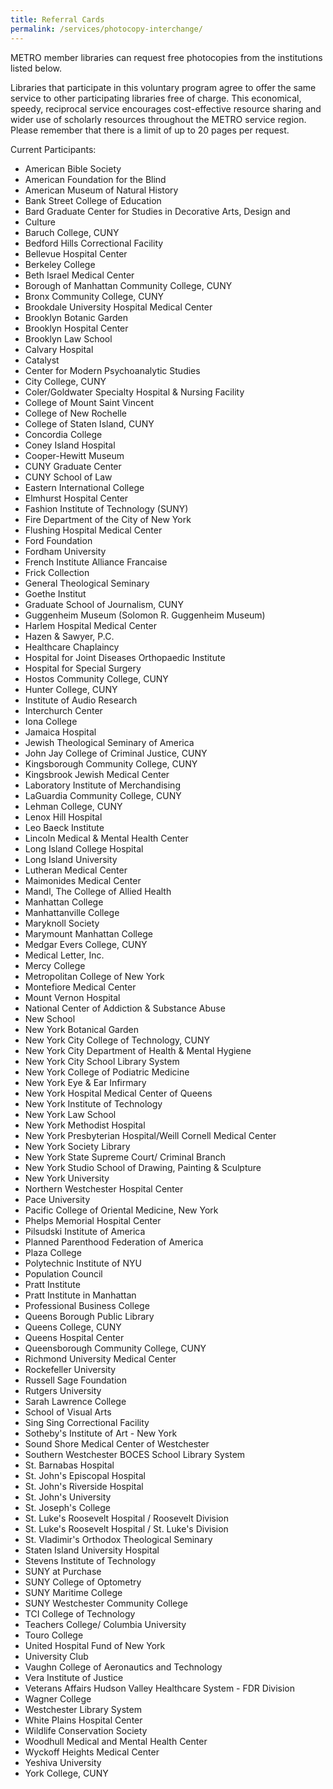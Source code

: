 ```yaml
---
title: Referral Cards
permalink: /services/photocopy-interchange/
---
```


METRO member libraries can request free photocopies from the institutions listed below.

Libraries that participate in this voluntary program agree to offer the same service to other participating libraries free of charge. This economical, speedy, reciprocal service encourages cost-effective resource sharing and wider use of scholarly resources throughout the METRO service region. Please remember that there is a limit of up to 20 pages per request.

Current Participants:

* American Bible Society
* American Foundation for the Blind
* American Museum of Natural History
* Bank Street College of Education
* Bard Graduate Center for Studies in Decorative Arts, Design and
* Culture
* Baruch College, CUNY
* Bedford Hills Correctional Facility
* Bellevue Hospital Center
* Berkeley College
* Beth Israel Medical Center
* Borough of Manhattan Community College, CUNY
* Bronx Community College, CUNY
* Brookdale University Hospital Medical Center
* Brooklyn Botanic Garden
* Brooklyn Hospital Center
* Brooklyn Law School
* Calvary Hospital
* Catalyst
* Center for Modern Psychoanalytic Studies
* City College, CUNY
* Coler/Goldwater Specialty Hospital & Nursing Facility
* College of Mount Saint Vincent
* College of New Rochelle
* College of Staten Island, CUNY
* Concordia College
* Coney Island Hospital
* Cooper-Hewitt Museum
* CUNY Graduate Center
* CUNY School of Law
* Eastern International College
* Elmhurst Hospital Center
* Fashion Institute of Technology (SUNY)
* Fire Department of the City of New York
* Flushing Hospital Medical Center
* Ford Foundation
* Fordham University
* French Institute  Alliance Francaise
* Frick Collection
* General Theological Seminary
* Goethe Institut
* Graduate School of Journalism, CUNY
* Guggenheim Museum (Solomon R. Guggenheim Museum)
* Harlem Hospital Medical Center
* Hazen & Sawyer, P.C.
* Healthcare Chaplaincy
* Hospital for Joint Diseases Orthopaedic Institute
* Hospital for Special Surgery
* Hostos Community College, CUNY
* Hunter College, CUNY
* Institute of Audio Research
* Interchurch Center
* Iona College
* Jamaica Hospital
* Jewish Theological Seminary of America
* John Jay College of Criminal Justice, CUNY
* Kingsborough Community College, CUNY
* Kingsbrook Jewish Medical Center
* Laboratory Institute of Merchandising
* LaGuardia Community College, CUNY
* Lehman College, CUNY
* Lenox Hill Hospital
* Leo Baeck Institute
* Lincoln Medical & Mental Health Center
* Long Island College Hospital
* Long Island University
* Lutheran Medical Center
* Maimonides Medical Center
* Mandl, The College of Allied Health
* Manhattan College
* Manhattanville College
* Maryknoll Society
* Marymount Manhattan College
* Medgar Evers College, CUNY
* Medical Letter, Inc.
* Mercy College
* Metropolitan College of New York
* Montefiore Medical Center
* Mount Vernon Hospital
* National Center of Addiction & Substance Abuse
* New School
* New York Botanical Garden
* New York City College of Technology, CUNY
* New York City Department of Health & Mental Hygiene
* New York City School Library System
* New York College of Podiatric Medicine
* New York Eye & Ear Infirmary
* New York Hospital Medical Center of Queens
* New York Institute of Technology
* New York Law School
* New York Methodist Hospital
* New York Presbyterian Hospital/Weill Cornell Medical Center
* New York Society Library
* New York State Supreme Court/ Criminal Branch
* New York Studio School of Drawing, Painting & Sculpture
* New York University
* Northern Westchester Hospital Center
* Pace University
* Pacific College of Oriental Medicine, New York
* Phelps Memorial Hospital Center
* Pilsudski Institute of America
* Planned Parenthood Federation of America
* Plaza College
* Polytechnic Institute of NYU
* Population Council
* Pratt Institute
* Pratt Institute in Manhattan
* Professional Business College
* Queens Borough Public Library
* Queens College, CUNY
* Queens Hospital Center
* Queensborough Community College, CUNY
* Richmond University Medical Center
* Rockefeller University
* Russell Sage Foundation
* Rutgers University
* Sarah Lawrence College
* School of Visual Arts
* Sing Sing Correctional Facility
* Sotheby's Institute of Art - New York
* Sound Shore Medical Center of Westchester
* Southern Westchester BOCES School Library System
* St. Barnabas Hospital
* St. John's Episcopal Hospital
* St. John's Riverside Hospital
* St. John's University
* St. Joseph's College
* St. Luke's Roosevelt Hospital / Roosevelt Division
* St. Luke's Roosevelt Hospital / St. Luke's Division
* St. Vladimir's Orthodox Theological Seminary
* Staten Island University Hospital
* Stevens Institute of Technology
* SUNY at Purchase
* SUNY College of Optometry
* SUNY Maritime College
* SUNY Westchester Community College
* TCI College of Technology
* Teachers College/ Columbia University
* Touro College
* United Hospital Fund of New York
* University Club
* Vaughn College of Aeronautics and Technology
* Vera Institute of Justice
* Veterans Affairs Hudson Valley Healthcare System - FDR Division
* Wagner College
* Westchester Library System
* White Plains Hospital Center
* Wildlife Conservation Society
* Woodhull Medical and Mental Health Center
* Wyckoff Heights Medical Center
* Yeshiva University
* York College, CUNY
